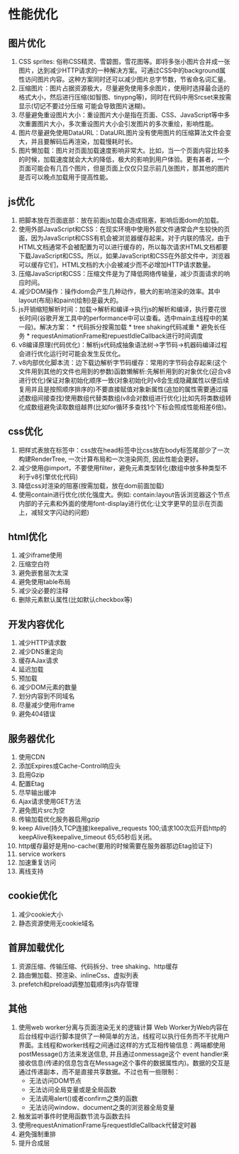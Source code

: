 # 性能优化

## 图片优化
  1. CSS sprites: 俗称CSS精灵、雪碧图，雪花图等。即将多张小图片合并成一张图片，达到减少HTTP请求的一种解决方案。可通过CSS中的background属性访问图片内容。这种方案同时还可以减少图片总字节数，节省命名词汇量。
  2. 压缩图片：图片占据资源极大，尽量避免使用多余图片，使用时选择最合适的格式大小，然后进行压缩(如智图、tinypng等)，同时在代码中用Srcset来按需显示(切记不要过分压缩 可能会导致图片迷糊)。
  3. 尽量避免重设图片大小：重设图片大小是指在页面、CSS、JavaScript等中多次重置图片大小，多次重设图片大小会引发图片的多次重绘，影响性能。
  4. 图片尽量避免使用DataURL：DataURL图片没有使用图片的压缩算法文件会变大，并且要解码后再渲染，加载慢耗时长。
  5. 图片懒加载：图片对页面加载速度影响非常大。比如，当一个页面内容比较多的时候，加载速度就会大大的降低，极大的影响到用户体验。更有甚者，一个页面可能会有几百个图片，但是页面上仅仅只显示前几张图片，那其他的图片是否可以晚点加载用于提高性能。

## js优化
  1. 把脚本放在页面底部：放在前面js加载会造成阻塞，影响后面dom的加载。
  2. 使用外部JavaScript和CSS：在现实环境中使用外部文件通常会产生较快的页面，因为JavaScript和CSS有机会被浏览器缓存起来。对于内联的情况，由于HTML文档通常不会被配置为可以进行缓存的，所以每次请求HTML文档都要下载JavaScript和CSS。所以，如果JavaScript和CSS在外部文件中，浏览器可以缓存它们，HTML文档的大小会被减少而不必增加HTTP请求数量。
  3. 压缩JavaScript和CSS：压缩文件是为了降低网络传输量，减少页面请求的响应时间。
  4. 减少DOM操作：操作dom会产生几种动作，极大的影响渲染的效率。其中layout(布局)和paint(绘制)是最大的。
  5. js开销缩短解析时间：加载->解析和编译->执行js的解析和编译，执行要花很长时间(谷歌开发工具中的performance中可以查看。选中main主线程中的某一段)。解决方案：
    * 代码拆分按需加载
    * tree shaking代码减重
    * 避免长任务
    * requestAnimationFrame和repuestIdleCallback进行时间调度
  6. v8编译原理(代码优化)：解析js代码成抽象语法树->字节码->机器码编译过程会进行优化运行时可能会发生反优化。
  7. v8内部优化脚本流：边下载边解析字节码缓存：常用的字节码会存起来(这个文件用到其他的文件也用到的参数)函数懒解析:先解析用到的对象优化(迎合v8进行优化)保证对象初始化顺序一致(对象初始化时v8会生成隐藏属性以便后续复用并且是按照顺序排序的)不要直接赋值对象新属性(追加的属性需要通过描述数组间接查找)使用数组代替类数组(v8会对数组进行优化)比如先将类数组转化成数组避免读取数组越界(比如for循环多查找1个下标会照成性能相差6倍)。

## css优化
  1. 把样式表放在标签中：css放在head标签中比css放在body标签尾部少了一次构建RenderTree, 一次计算布局和一次渲染网页, 因此性能会更好。
  2. 减少使用@import，不要使用filter，避免元素类型转化(数组中放多种类型不利于v8引擎优化代码)
  3. 降低css对渲染的阻塞(按需加载，放在dom前面加载)
  4. 使用contain进行优化(优化强度大。例如: contain:layout告诉浏览器这个节点内部的子元素和外面的使用font-display进行优化:让文字更早的显示在页面上，减轻文字闪动的问题)

## html优化
  1. 减少iframe使用
  2. 压缩空白符
  3. 避免嵌套层次太深
  4. 避免使用table布局
  5. 减少没必要的注释
  6. 删除元素默认属性(比如默认checkbox等)

## 开发内容优化
  1. 减少HTTP请求数
  2. 减少DNS重定向
  3. 缓存AJax请求
  4. 延迟加载
  5. 预加载
  6. 减少DOM元素的数量
  7. 划分内容到不同域名
  8. 尽量减少使用iframe
  9. 避免404错误

## 服务器优化
  1. 使用CDN
  2. 添加Expires或Cache-Control响应头
  3. 启用Gzip
  4. 配置Etag
  5. 尽早输出缓冲
  6. Ajax请求使用GET方法
  7. 避免图片src为空
  8. 传输加载优化服务器启用gzip
  9. keep Alive(持久TCP连接)keepalive_requests 100;请求100次后开启http的keepAlive有keepalive_timeout 65;65秒后关闭。
  10. http缓存最好是用no-cache(要用的时候需要在服务器那边Etag验证下)
  11. service workers
  12. 加速重复访问
  13. 离线支持

## cookie优化
  1. 减少cookie大小
  2. 静态资源使用无cookie域名

## 首屏加载优化
  1. 资源压缩、传输压缩、代码拆分、tree shaking、http缓存
  2. 路由懒加载、预渲染、inlineCss、虚拟列表
  3. prefetch和preload调整加载顺序js内存管理

## 其他
  1. 使用web worker分离与页面渲染无关的逻辑计算
    Web Worker为Web内容在后台线程中运行脚本提供了一种简单的方法，线程可以执行任务而不干扰用户界面。主线程和worker线程之间通过这样的方式互相传输信息：两端都使用postMessage()方法来发送信息, 并且通过onmessage这个 event handler来接收信息(传递的信息包含在Message这个事件的数据属性内)。数据的交互是通过传递副本，而不是直接共享数据。不过也有一些限制：
      * 无法访问DOM节点
      * 无法访问全局变量或是全局函数
      * 无法调用alert()或者confirm之类的函数
      * 无法访问window、document之类的浏览器全局变量
  2. 触发监听事件时使用函数节流与函数去抖
  3. 使用requestAnimationFrame与requestIdleCallback代替定时器
  4. 避免强制重排
  5. 提升合成层